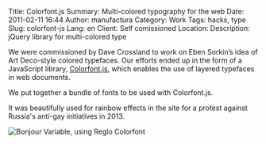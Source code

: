 Title: Colorfont.js
Summary: Multi-colored typography for the web
Date: 2011-02-11 16:44
Author: manufactura
Category: Work
Tags: hacks, type
Slug: colorfont-js
Lang: en
Client: Self comissioned
Location: 
Description: jQuery library for multi-colored type


We were commissioned by Dave Crossland to work on Eben Sorkin’s idea of Art Deco-style colored typefaces. Our efforts ended up in the form of a JavaScript library, [Colorfont.js](http://manufacturaindependente.com/colorfont), which enables the use of layered typefaces in web documents.

We put together a bundle of fonts to be used with Colorfont.js.

It was beautifully used for rainbow effects in the site for a protest against Russia's anti-gay initiatives in 2013.

![](http://media.manufacturaindependente.org/work_colorfont-reglo.jpg "Bonjour Variable, using Reglo Colorfont")
